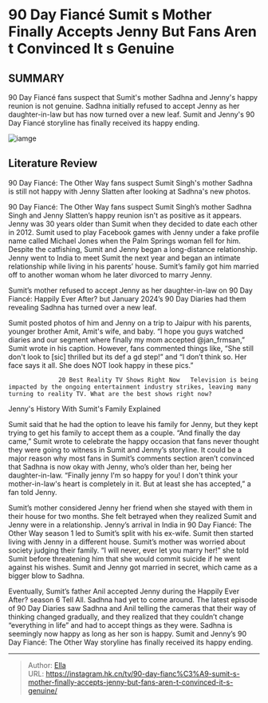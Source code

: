 # 90 Day Fiancé Sumit s Mother Finally Accepts Jenny But Fans Aren t Convinced It s Genuine


## SUMMARY 



  90 Day Fiancé fans suspect that Sumit&#39;s mother Sadhna and Jenny&#39;s happy reunion is not genuine.   Sadhna initially refused to accept Jenny as her daughter-in-law but has now turned over a new leaf.   Sumit and Jenny&#39;s 90 Day Fiancé storyline has finally received its happy ending.  

![iamge](https://static1.srcdn.com/wordpress/wp-content/uploads/2021/12/Sumit-Sadhna-Mom-Jenny-Instagram-In-90-Day-Fiance.jpg)

## Literature Review

90 Day Fiancé: The Other Way fans suspect Sumit Singh&#39;s mother Sadhna is still not happy with Jenny Slatten after looking at Sadhna&#39;s new photos.




90 Day Fiancé: The Other Way fans suspect Sumit Singh’s mother Sadhna Singh and Jenny Slatten’s happy reunion isn&#39;t as positive as it appears. Jenny was 30 years older than Sumit when they decided to date each other in 2012. Sumit used to play Facebook games with Jenny under a fake profile name called Michael Jones when the Palm Springs woman fell for him. Despite the catfishing, Sumit and Jenny began a long-distance relationship. Jenny went to India to meet Sumit the next year and began an intimate relationship while living in his parents’ house. Sumit’s family got him married off to another woman whom he later divorced to marry Jenny.




Sumit’s mother refused to accept Jenny as her daughter-in-law on 90 Day Fiancé: Happily Ever After? but January 2024’s 90 Day Diaries had them revealing Sadhna has turned over a new leaf.


 

Sumit posted photos of him and Jenny on a trip to Jaipur with his parents, younger brother Amit, Amit&#39;s wife, and baby. “I hope you guys watched diaries and our segment where finally my mom accepted @jan_frmsan,” Sumit wrote in his caption. However, fans commented things like, “She still don&#39;t look to [sic] thrilled but its def a gd step!” and “I don’t think so. Her face says it all. She does NOT look happy in these pics.”

                  20 Best Reality TV Shows Right Now   Television is being impacted by the ongoing entertainment industry strikes, leaving many turning to reality TV. What are the best shows right now?   





 Jenny&#39;s History With Sumit&#39;s Family Explained 
          

Sumit said that he had the option to leave his family for Jenny, but they kept trying to get his family to accept them as a couple. “And finally the day came,” Sumit wrote to celebrate the happy occasion that fans never thought they were going to witness in Sumit and Jenny’s storyline. It could be a major reason why most fans in Sumit’s comments section aren’t convinced that Sadhna is now okay with Jenny, who’s older than her, being her daughter-in-law. “Finally jenny I&#39;m so happy for you! I don&#39;t think your mother-in-law&#39;s heart is completely in it. But at least she has accepted,” a fan told Jenny.

Sumit’s mother considered Jenny her friend when she stayed with them in their house for two months. She felt betrayed when they realized Sumit and Jenny were in a relationship. Jenny’s arrival in India in 90 Day Fiancé: The Other Way season 1 led to Sumit’s split with his ex-wife. Sumit then started living with Jenny in a different house. Sumit’s mother was worried about society judging their family. “I will never, ever let you marry her!” she told Sumit before threatening him that she would commit suicide if he went against his wishes. Sumit and Jenny got married in secret, which came as a bigger blow to Sadhna.




Eventually, Sumit’s father Anil accepted Jenny during the Happily Ever After? season 6 Tell All. Sadhna had yet to come around. The latest episode of 90 Day Diaries saw Sadhna and Anil telling the cameras that their way of thinking changed gradually, and they realized that they couldn’t change “everything in life” and had to accept things as they were. Sadhna is seemingly now happy as long as her son is happy. Sumit and Jenny’s 90 Day Fiancé: The Other Way storyline has finally received its happy ending.



---

> Author: [Ella](https://instagram.hk.cn/)  
> URL: https://instagram.hk.cn/tv/90-day-fianc%C3%A9-sumit-s-mother-finally-accepts-jenny-but-fans-aren-t-convinced-it-s-genuine/  

